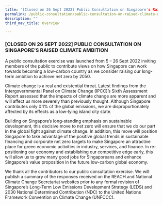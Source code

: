 ```yaml
---
title: '[Closed on 26 Sept 2022] Public Consultation on Singapore's Raised Climate Ambition'
permalink: /public-consultation/public-consultation-on-raised-climate-ambition/
description: ""
third_nav_title: Overview

---
```

### [CLOSED ON 26 SEPT 2022] PUBLIC CONSULTATION ON SINGAPORE’S RAISED CLIMATE AMBITION

A public consultation exercise was launched from 5 – 26 Sept 2022 inviting members of the public to contribute views on how Singapore can work towards becoming a low-carbon country as we consider raising our long-term ambition to achieve net zero by 2050.

Climate change is a real and existential threat. Latest findings from the Intergovernmental Panel on Climate Change (IPCC)’s Sixth Assessment Report assessed that the impacts of climate change are more apparent and will affect us more severely than previously thought. Although Singapore contributes only 0.1% of the global emissions, we are disproportionately affected by its effects as a low-lying island city state.

Building on Singapore’s long-standing emphasis on sustainable development, this decisive move to net zero will ensure that we do our part in the global fight against climate change. In addition, this move will position Singapore to take advantage of the positive global trends in sustainable financing and corporate net zero targets to make Singapore an attractive place for green economic activities in industry, services, and finance. In re-positioning our economy and establishing our competitive edge early, this will allow us to grow many good jobs for Singaporeans and enhance Singapore’s value proposition in the future low-carbon global economy.

We thank all the contributors to our public consultation exercise. We will publish a summary of the responses received on the REACH and National Climate Change Secretariat websites prior to any formal revision of Singapore’s Long-Term Low Emissions Development Strategy (LEDS) and 2030 National Determined Contribution (NDC) to the United Nations Framework Convention on Climate Change (UNFCCC).
